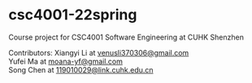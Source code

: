 # csc4001-22spring
Course project for CSC4001 Software Engineering at CUHK Shenzhen

Contributors:
Xiangyi Li at venusli370306@gmail.com \
Yufei Ma at moana-yf@gmail.com \
Song Chen at 119010029@link.cuhk.edu.cn
